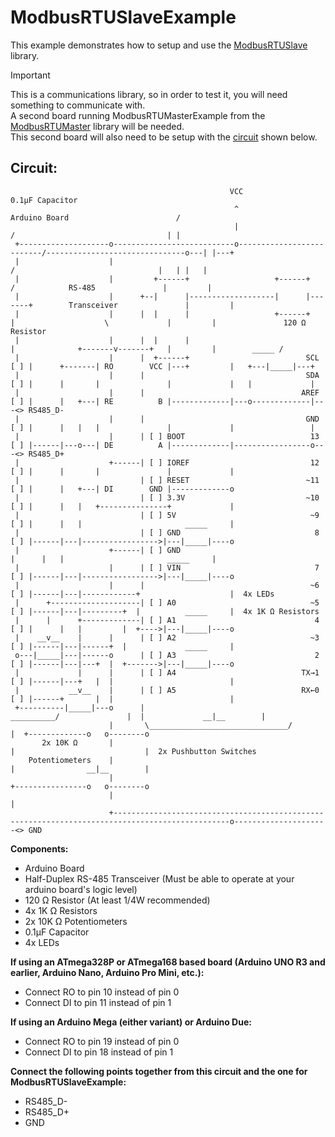 # ModbusRTUSlaveExample
 
This example demonstrates how to setup and use the [ModbusRTUSlave](https://github.com/CMB27/ModbusRTUSlave) library.

> [!IMPORTANT]  
> This is a communications library, so in order to test it, you will need something to communicate with.  
> A second board running ModbusRTUMasterExample from the [ModbusRTUMaster](https://github.com/CMB27/ModbusRTUMaster) library will be needed.  
> This second board will also need to be setup with the [circuit](#circuit) shown below.  


## Circuit:  
```
                                                 VCC                                                                 0.1µF Capacitor
                                                  ^                            Arduino Board                        /
                                                  |                           /                                  | |
 +--------------------o---------------------------o--------------------------/-------------------------------o---| |---+
 |                    |                                                     /                                |   | |   |
 |                    |         +------+                   +------+        /            RS-485               |         |
 |                    |      +--|      |-------------------|      |-------+        Transceiver               |         |
 |                    |      |  |      |                   +------+       |                    \             |         |               120 Ω Resistor
 |                    |      |  |      |                                  |              +-------v-------+   |         |        _____ /
 |                    |      |  +------+                          SCL [ ] |      +-------| RO        VCC |---+         |   +---|_____|---+
 |                    |      |                                    SDA [ ] |      |       |               |             |   |             |
 |                    |      |                                   AREF [ ] |      |   +---| RE          B |-------------|---o-------------|---<> RS485_D-
 |                    |      |                                    GND [ ] |      |   |   |               |             |                 |
 |                    |      | [ ] BOOT                            13 [ ] |------|---o---| DE          A |-------------|-----------------o---<> RS485_D+
 |                    +------| [ ] IOREF                           12 [ ] |      |       |               |             |
 |                           | [ ] RESET                          ~11 [ ] |      |   +---| DI        GND |-------------o
 |                           | [ ] 3.3V                           ~10 [ ] |      |   |   +---------------+             |
 |                           | [ ] 5V                              ~9 [ ] |      |   |                       _____     |
 |                           | [ ] GND                              8 [ ] |------|---|----------------->|---|_____|----o
 |                    +------| [ ] GND                                    |      |   |                       _____     |
 |                    |      | [ ] VIN                              7 [ ] |------|---|----------------->|---|_____|----o
 |                    |      |                                     ~6 [ ] |------|---|------------+                    |  4x LEDs
 |      +--------------------| [ ] A0                              ~5 [ ] |------|---|---------+  |          _____     |  4x 1K Ω Resistors
 |      |      +-------------| [ ] A1                               4 [ ] |      |   |         |  +---->|---|_____|----o
 |    __v__    |      |      | [ ] A2                              ~3 [ ] |------|---|------+  |             _____     |
 o---|_____|---|------o      | [ ] A3                               2 [ ] |------|---|---+  |  +------->|---|_____|----o
 |             |      |      | [ ] A4                            TX→1 [ ] |------|---+   |  |                          |
 |           __v__    |      | [ ] A5                            RX←0 [ ] |------+       |  |                          |
 +----------|_____|---o      |                                 __________/               |  |             __|__        |
                      |       \_______________________________/                          |  +-------------o   o--------o
       2x 10K Ω       |                                                                  |                             |  2x Pushbutton Switches
    Potentiometers    |                                                                  |                __|__        |
                      |                                                                  +----------------o   o--------o
                      |                                                                                                |
                      +------------------------------------------------------------------------------------------------o---------------------<> GND
```

**Components:**  
- Arduino Board
- Half-Duplex RS-485 Transceiver (Must be able to operate at your arduino board's logic level)
- 120 Ω Resistor (At least 1/4W recommended)
- 4x 1K Ω Resistors
- 2x 10K Ω Potentiometers
- 0.1µF Capacitor
- 4x LEDs

 
**If using an ATmega328P or ATmega168 based board (Arduino UNO R3 and earlier, Arduino Nano, Arduino Pro Mini, etc.):**
- Connect RO to pin 10 instead of pin 0
- Connect DI to pin 11 instead of pin 1

**If using an Arduino Mega (either variant) or Arduino Due:**
- Connect RO to pin 19 instead of pin 0
- Connect DI to pin 18 instead of pin 1

**Connect the following points together from this circuit and the one for ModbusRTUSlaveExample:**
- RS485_D-
- RS485_D+
- GND
